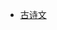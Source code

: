 - [古诗文](https://appdlhukbqj1468.h5.xiaoeknow.com/v1/goods/goods_detail/v_61965e27e4b07ededa9ede2f?type=2)